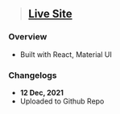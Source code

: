> ## [Live Site](http://aushamim-portfolio.netlify.app/)

### Overview

- Built with React, Material UI

### Changelogs

- **12 Dec, 2021**
- Uploaded to Github Repo
